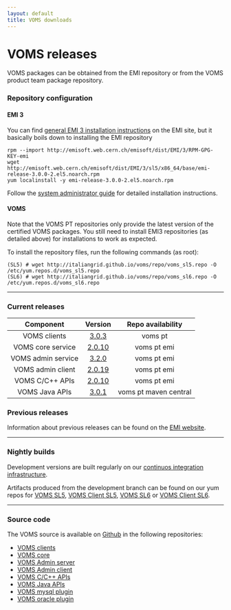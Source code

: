 ```yaml
---
layout: default
title: VOMS downloads
---
```


# VOMS releases

VOMS packages can be obtained from the EMI repository or from the VOMS product team package repository.

### Repository configuration 

#### EMI 3 

You can find [general EMI 3 installation instructions](https://twiki.cern.ch/twiki/bin/view/EMI/GenericInstallationConfigurationEMI3) on the EMI site, but it basically boils down to installing the EMI repository

	rpm --import http://emisoft.web.cern.ch/emisoft/dist/EMI/3/RPM-GPG-KEY-emi
	wget http://emisoft.web.cern.ch/emisoft/dist/EMI/3/sl5/x86_64/base/emi-release-3.0.0-2.el5.noarch.rpm
	yum localinstall -y emi-release-3.0.0-2.el5.noarch.rpm

Follow the [system administrator guide]({{site.baseurl}}/documentation/sysadmin-guide}}) for detailed installation instructions.

#### VOMS

Note that the VOMS PT repositories only provide the latest version of the certified VOMS packages.
You still need to install EMI3 repositories (as detailed above) for installations to work as expected.

To install the repository files, run the following commands (as root):

    (SL5) # wget http://italiangrid.github.io/voms/repo/voms_sl5.repo -O /etc/yum.repos.d/voms_sl5.repo
    (SL6) # wget http://italiangrid.github.io/voms/repo/voms_sl6.repo -O /etc/yum.repos.d/voms_sl6.repo

---

### Current releases


|  Component   |  Version   | Repo availability   |
| :----------: | :--------: | :-----------------: |
| VOMS clients | [3.0.3]({{site.baseurl}}/release-notes/voms-clients/3.0.3) | <span class="label label-info">voms pt</span> |
| VOMS core service | [2.0.10][voms-emi3] | <span class="label label-info">voms pt</span> <span class="label">emi</span> |
| VOMS admin service | [3.2.0]({{site.baseurl}}/release-notes/voms-admin-server/3.2.0) | <span class="label label-info">voms pt</span> <span class="label">emi</span>|
| VOMS admin client | [2.0.19]({{site.baseurl}}/release-notes/voms-admin-client/2.0.19) | <span class="label label-info">voms pt</span> <span class="label">emi</span>|
| VOMS C/C++ APIs | [2.0.10][voms-emi3] | <span class="label label-info">voms pt</span> <span class="label">emi</span> |
| VOMS Java APIs | [3.0.1]({{site.baseurl}}/release-notes/voms-api-java/3.0.1) | <span class="label label-info">voms pt</span> <span class="label label-success">maven central</span> |


### Previous releases

Information about previous releases can be found on the [EMI website](http://www.eu-emi.eu).

---

### Nightly builds

Development versions are built regularly on our [continuos integration infrastructure](http://radiohead.cnaf.infn.it:9999/view/VOMS/). 

Artifacts produced from the development branch can be found on our yum repos for [VOMS SL5](http://radiohead.cnaf.infn.it:9999/view/VOMS/job/repo_voms_SL5/lastSuccessfulBuild/artifcact/voms.repo), 
[VOMS Client SL5](http://radiohead.cnaf.infn.it:9999/view/VOMS/job/repo_voms_clients_3_0_SL5/lastSuccessfulBuild/artifact/voms-clients.repo), 
[VOMS SL6](http://radiohead.cnaf.infn.it:9999/view/VOMS/job/repo_voms_SL6/artifacts/voms.repo) or
[VOMS Client SL6](http://radiohead.cnaf.infn.it:9999/view/VOMS/job/repo_voms_clients_3_0_SL6/lastSuccessfulBuild/artifact/voms-clients.repo).

---

### Source code

The VOMS source is available on [Github](https://github.com) in the following repositories:

- [VOMS clients](https://github.com/italiangrid/voms-clients)
- [VOMS core](https://github.com/italiangrid/voms)
- [VOMS Admin server](https://github.com/italiangrid/voms-admin-server)
- [VOMS Admin client](https://github.com/italiangrid/voms-admin-client)
- [VOMS C/C++ APIs](https://github.com/italiangrid/voms)
- [VOMS Java APIs](https://github.com/italiangrid/voms-api-java)
- [VOMS mysql plugin](https://github.com/italiangrid/voms-mysql-plugin)
- [VOMS oracle plugin](https://github.com/italiangrid/voms-oracle-plugin)

[voms-emi3]: http://www.eu-emi.eu/releases/emi-3-montebianco/products/-/asset_publisher/5dKm/content/voms-2
